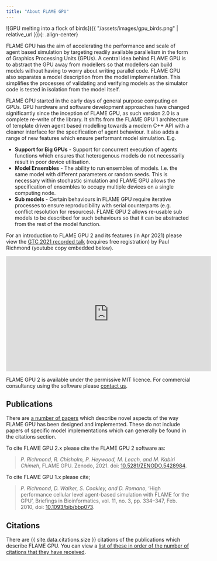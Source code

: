 ```yaml
---
title: "About FLAME GPU"
---
```


![GPU melting into a flock of birds]({{ "/assets/images/gpu_birds.png" | relative_url }}){: .align-center}

FLAME GPU has the aim of accelerating the performance and scale of agent based simulation by targeting readily available parallelism in the form of Graphics Processing Units (GPUs). A central idea behind FLAME GPU is to abstract the GPU away from modellers so that modellers can build models without having to worry about writing parallel code. FLAME GPU also separates a model description from the model implementation. This simplifies the processes of validating and verifying models as the simulator code is tested in isolation from the model itself.

FLAME GPU started in the early days of general purpose computing on GPUs. GPU hardware and software development approaches have changed significantly since the inception of FLAME GPU, as such version 2.0 is a complete re-write of the library. It shifts from the FLAME GPU 1 architecture of template driven agent based modelling towards a modern C++ API with a cleaner interface for the specification of agent behaviour. It also adds a range of new features which ensure performant model simulation. E.g.

* **Support for Big GPUs** - Support for concurrent execution of agents functions which ensures that heterogenous models do not necessarily result in poor device utilisation.
* **Model Ensembles** - The ability to run ensembles of models. I.e. the same model with different parameters or random seeds. This is necessary within stochastic simulation and FLAME GPU allows the specification of ensembles to occupy multiple devices on a single computing node.
* **Sub models** - Certain behaviours in FLAME GPU require iterative processes to ensure reproducibility with serial counterparts (e.g. conflict resolution for resources). FLAME GPU 2 allows re-usable sub models to be described for such behaviours so that it can be abstracted from the rest of the model function.

For an introduction to FLAME GPU 2 and its features (in Apr 2021) please view the [GTC 2021 recorded talk](https://gtc21.event.nvidia.com/media/Simulate%20the%20World%20and%20Everything%20in%20it%3A%20Complex%20Systems%20Simulations%20with%20FGPU2%20%5BE31281%5D/1_jq4vdfcg) (requires free registration) by Paul Richmond (youtube copy embedded below).

<iframe width="560" height="315" src="https://www.youtube.com/embed/NRRW6EDClYM" title="YouTube video player" frameborder="0" allow="accelerometer; autoplay; clipboard-write; encrypted-media; gyroscope; picture-in-picture" allowfullscreen></iframe>

FLAME GPU 2 is available under the permissive MIT licence. For commercial consultancy using the software please [contact us](/contact/).

## Publications

There are [a number of papers](/publications/) which describe novel aspects of the way FLAME GPU has been designed and implemented. These do not include papers of specific model implementations which can generally be found in the citations section.

To cite FLAME GPU 2.x please cite the FLAME GPU 2 software as:

> *P. Richmond, R. Chisholm, P. Heywood, M. Leach, and M. Kabiri Chimeh*, FLAME GPU. Zenodo, 2021. doi: [10.5281/ZENODO.5428984](https://doi.org/10.5281/zenodo.5428984).

<!-- @todo - add paper citation. -->

To cite FLAME GPU 1.x please cite;

> *P. Richmond, D. Walker, S. Coakley, and D. Romano*, ‘High performance cellular level agent-based simulation with FLAME for the GPU’, Briefings in Bioinformatics, vol. 11, no. 3, pp. 334–347, Feb. 2010, doi: [10.1093/bib/bbp073](https://doi.org/10.1093/bib/bbp073).

<!-- ```
@article{richmond2010high,
  title={High performance cellular level agent-based simulation with FLAME for the GPU},
  author={Richmond, Paul and Walker, Dawn and Coakley, Simon and Romano, Daniela},
  journal={Briefings in bioinformatics},
  volume={11},
  number={3},
  pages={334--347},
  year={2010},
  publisher={Oxford University Press}
}
``` -->

## Citations

There are {{ site.data.citations.size }} citations of the publications which describe FLAME GPU. You can view a [list of these in order of the number of citations that they have received](/citations/).
